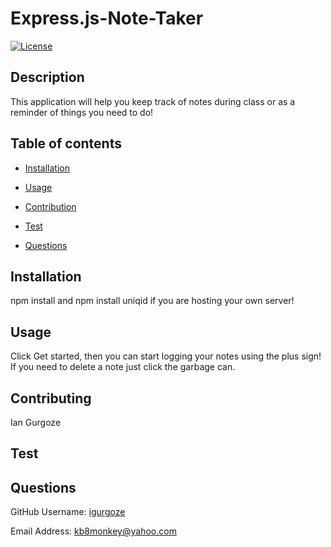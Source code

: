 # Express.js-Note-Taker
  [![License](https://img.shields.io/badge/License-Apache_2.0-blue.svg)](https://opensource.org/licenses/Apache-2.0)
## Description
This application will help you keep track of notes during class or as a reminder of things you need to do!

## Table of contents

- [Installation](#Insallation)

- [Usage](#Usage)

- [Contribution](#Contributing)

- [Test](#Test)

- [Questions](#Questions)

## Installation
npm install and npm install uniqid if you are hosting your own server!

## Usage
Click Get started, then you can start logging your notes using the plus sign! If you need to delete a note just click the garbage can.

## Contributing
Ian Gurgoze

## Test


## Questions

GitHub Username: [igurgoze](https://github.com/igurgoze)

Email Address: [kb8monkey@yahoo.com](kb8monkey@yahoo.com)